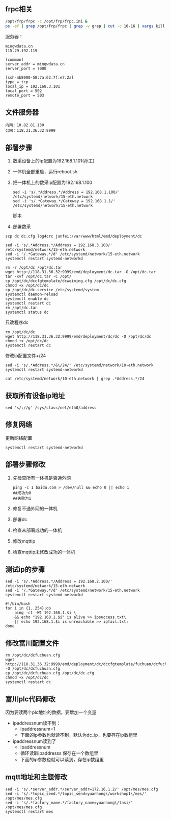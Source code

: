 ## frpc相关

```bash
/opt/frp/frpc -c /opt/frp/frpc.ini &
ps -ef | grep /opt/frp/frpc | grep -v grep | cut -c 10-16 | xargs kill -s 9
```

服务器：

```
mingwdata.cn
115.29.192.119
```

```
[common]
server_addr = mingwdata.cn
server_port = 7000

[ssh-mb8000-58:7a:62:7f:e7:2a]
type = tcp
local_ip = 192.168.3.101
local_port = 502
remote_port = 503
```



## 文件服务器

```
内网：10.82.81.130
公网：118.31.36.32:9999
```

## 部署步骤

1. 数采设备上的ip配置为192.168.1.101(孙工)

1. 一体机全部重启，运行reboot.sh

2. 把一体机上的数采ip配置为192.168.1.100

   ```
   sed -i 's/.*Address.*/Address = 192.168.1.100/' /etc/systemd/network/15-eth.network
   sed -i 's/.*Gateway.*/Gateway = 192.168.1.1/' /etc/systemd/network/15-eth.network
   ```

   脚本

3. 部署数采

```
scp dc dc.cfg log4crc junfei:/var/www/html/emd/deployment/dc
```

```
sed -i 's/.*Address.*/Address = 192.168.3.100/' /etc/systemd/network/15-eth.network
sed -i '/.*Gateway.*/d' /etc/systemd/network/15-eth.network
systemctl restart systemd-networkd

rm -r /opt/dc /opt/dc.tar
wget http://118.31.36.32:9999/emd/deployment/dc.tar -O /opt/dc.tar
tar -xvf /opt/dc.tar -C /opt/
cp /opt/dc/dccfgtemplate/dcweiming.cfg /opt/dc/dc.cfg
chmod +x /opt/dc/dc
cp /opt/dc/dc.service /etc/systemd/system
systemctl daemon-reload
systemctl enable dc
systemctl restart dc
rm /opt/dc.tar
systemctl status dc
```

只改程序dc

```
rm /opt/dc/dc
wget http://118.31.36.32:9999/emd/deployment/dc/dc -O /opt/dc/dc
chmod +x /opt/dc/dc
systemctl restart dc
```

修改ip配置文件+/24

```
sed -i 's/.*Address.*/&\/24/' /etc/systemd/network/10-eth.network
systemctl restart systemd-networkd

cat /etc/systemd/network/10-eth.network | grep .*Address.*/24
```





## 获取所有设备ip地址

```
sed 's/://g' /sys/class/net/eth0/address
```

## 修复网络

更新网络配置

```
systemctl restart systemd-networkd
```



## 部署步骤修改

1. 先检查所有一体机是否通外网

   ```
   ping -c 1 baidu.com > /dev/null && echo 0 || echo 1
   ##成功为0
   ##失败为1
   ```

2. 修复不通外网的一体机

3. 部署dc

4. 检查未部署成功的一体机

5. 修改mqttip

6. 检查mqttip未修改成功的一体机

## 测试ip的步骤

```
sed -i 's/.*Address.*/Address = 192.168.2.100/' /etc/systemd/network/15-eth.network
sed -i '/.*Gateway.*/d' /etc/systemd/network/15-eth.network
systemctl restart systemd-networkd
```

```
#!/bin/bash
for i in {1..254};do
    ping -c1 -W1 192.168.1.$i \
    && echo "192.168.1.$i" is alive >> ipsuccess.txt\
    || echo 192.168.1.$i is unreachable >> ipfail.txt;
done
```



## 修改富川配置文件

```
rm /opt/dc/dcfuchuan.cfg 
wget http://118.31.36.32:9999/emd/deployment/dc/dccfgtemplate/fuchuan/dcfuchuan.cfg -O /opt/dc/dcfuchuan.cfg
cp /opt/dc/dcfuchuan.cfg /opt/dc/dc.cfg
chmod +x /opt/dc/dc
systemctl restart dc
```





## 富川plc代码修改

因为要读两个plc地址的数据，要增加一个变量

+ ipaddressnum读不到：
  + ipaddressnum=1
  + 下面的ip参数也就读不到，默认为dc_ip，也要存在ip数组里
+ ipaddressnum读到了
  + ipaddressnum
  + 循环读取ipaddresss 保存在一个数组里
  + 下面的ip参数也就可以读到，存在ip数组里

## mqtt地址和主题修改

```
sed -i 's/.*server_addr.*/server_addr=172.16.1.2/' /opt/mes/mes.cfg
sed -i 's/.*topic_send.*/topic_send=yuanhong\/workshop1\/mes/' /opt/mes/mes.cfg
sed -i 's/.*factory_name.*/factory_name=yuanhong\/lasi/' /opt/mes/mes.cfg
systemctl restart mes
```

